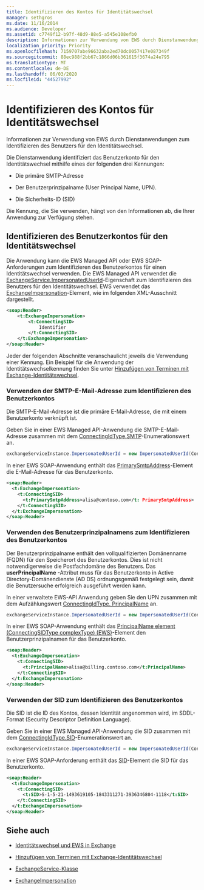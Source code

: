 ```yaml
---
title: Identifizieren des Kontos für Identitätswechsel
manager: sethgros
ms.date: 11/16/2014
ms.audience: Developer
ms.assetid: c7749f12-b97f-48d9-88e5-a545e108efb0
description: Informationen zur Verwendung von EWS durch Dienstanwendungen zum Identifizieren des Benutzers für den Identitätswechsel.
localization_priority: Priority
ms.openlocfilehash: 7159707abe96632aba2ed70dc0057417e087349f
ms.sourcegitcommit: 88ec988f2bb67c1866d06b361615f3674a24e795
ms.translationtype: MT
ms.contentlocale: de-DE
ms.lasthandoff: 06/03/2020
ms.locfileid: "44527992"
---
```

# <a name="identify-the-account-to-impersonate"></a>Identifizieren des Kontos für Identitätswechsel

Informationen zur Verwendung von EWS durch Dienstanwendungen zum Identifizieren des Benutzers für den Identitätswechsel.
  
Die Dienstanwendung identifiziert das Benutzerkonto für den Identitätswechsel mithilfe eines der folgenden drei Kennungen:
  
- Die primäre SMTP-Adresse
    
- Der Benutzerprinzipalname (User Principal Name, UPN).
    
- Die Sicherheits-ID (SID)
    
Die Kennung, die Sie verwenden, hängt von den Informationen ab, die Ihrer Anwendung zur Verfügung stehen.
  
## <a name="identifying-the-user-account-to-impersonate"></a>Identifizieren des Benutzerkontos für den Identitätswechsel

Die Anwendung kann die EWS Managed API oder EWS SOAP-Anforderungen zum Identifizieren des Benutzerkontos für einen Identitätswechsel verwenden. Die EWS Managed API verwendet die [ExchangeService.ImpersonatedUserId](https://msdn.microsoft.com/library/microsoft.exchange.webservices.data.exchangeservice.impersonateduserid.aspx)-Eigenschaft zum Identifizieren des Benutzers für den Identitätswechsel. EWS verwendet das [ExchangeImpersonation](https://msdn.microsoft.com/library/d8cbac49-47d0-4745-a2a7-545d33f8da93%28Office.15%29.aspx)-Element, wie im folgenden XML-Ausschnitt dargestellt. 
  
```XML
<soap:Header>
    <t:ExchangeImpersonation>
        <t:ConnectingSID>
            Identifier
        </t:ConnectingSID>
    </t:ExchangeImpersonation>
</soap:Header>
```

Jeder der folgenden Abschnitte veranschaulicht jeweils die Verwendung einer Kennung. Ein Beispiel für die Anwendung der Identitätswechselkennung finden Sie unter [Hinzufügen von Terminen mit Exchange-Identitätswechsel](how-to-add-appointments-by-using-exchange-impersonation.md).
  
### <a name="use-the-smtp-email-address-to-identify-the-user-account"></a>Verwenden der SMTP-E-Mail-Adresse zum Identifizieren des Benutzerkontos

Die SMTP-E-Mail-Adresse ist die primäre E-Mail-Adresse, die mit einem Benutzerkonto verknüpft ist.
  
Geben Sie in einer EWS Managed API-Anwendung die SMTP-E-Mail-Adresse zusammen mit dem [ConnectingIdType.SMTP](https://msdn.microsoft.com/library/microsoft.exchange.webservices.data.connectingidtype.aspx)-Enumerationswert an. 
  
```cs
exchangeServiceInstance.ImpersonatedUserId = new ImpersonatedUserId(ConnectingIdType.SMTP, "alisa@contoso.com");
```

In einer EWS SOAP-Anwendung enthält das [PrimarySmtpAddress](https://msdn.microsoft.com/library/eee79904-9412-4e61-b9b8-aff0ce25fade%28Office.15%29.aspx)-Element die E-Mail-Adresse für das Benutzerkonto. 
  
```XML
<soap:Header>
  <t:ExchangeImpersonation>
    <t:ConnectingSID>
      <t:PrimarySmtpAddress>alisa@contoso.com</t: PrimarySmtpAddress>
    </t:ConnectingSID>
  </t:ExchangeImpersonation>
</soap:Header>
```

### <a name="use-the-upn-to-identify-the-user-account"></a>Verwenden des Benutzerprinzipalnamens zum Identifizieren des Benutzerkontos

Der Benutzerprinzipalname enthält den vollqualifizierten Domänenname (FQDN) für den Speicherort des Benutzerkontos. Dies ist nicht notwendigerweise die Postfachdomäne des Benutzers. Das **userPrincipalName** -Attribut muss für das Benutzerkonto in Active Directory-Domänendienste (AD DS) ordnungsgemäß festgelegt sein, damit die Benutzersuche erfolgreich ausgeführt werden kann. 
  
In einer verwaltete EWS-API Anwendung geben Sie den UPN zusammen mit dem Aufzählungswert [ConnectingIdType. PrincipalName](https://msdn.microsoft.com/library/microsoft.exchange.webservices.data.connectingidtype.aspx) an. 
  
```cs
exchangeServiceInstance.ImpersonatedUserId = new ImpersonatedUserId(ConnectingIdType.PrincipalName, "alias@billing.contoso.com");
```

In einer EWS SOAP-Anwendung enthält das [PrincipalName element (ConnectingSIDType complexType) (EWS)](../web-service-reference/principalname.md)-Element den Benutzerprinzipalnamen für das Benutzerkonto. 
  
```XML
<soap:Header>
  <t:ExchangeImpersonation>
    <t:ConnectingSID>
      <t:PrincipalName>alisa@billing.contoso.com</t:PrincipalName>
    </t:ConnectingSID>
  </t:ExchangeImpersonation>
</soap:Header>
```

### <a name="use-the-sid-to-identify-the-user-account"></a>Verwenden der SID zum Identifizieren des Benutzerkontos

Die SID ist die ID des Kontos, dessen Identität angenommen wird, im SDDL-Format (Security Descriptor Definition Language).
  
Geben Sie in einer EWS Managed API-Anwendung die SID zusammen mit dem [ConnectingIdType.SID](https://msdn.microsoft.com/library/microsoft.exchange.webservices.data.connectingidtype.aspx)-Enumerationswert an. 
  
```cs
exchangeServiceInstance.ImpersonatedUserId = new ImpersonatedUserId(ConnectingIdType.SID, "S-1-5-21-1493619105-1843311271-3936346804-1118");
```

In einer EWS SOAP-Anforderung enthält das [SID](https://msdn.microsoft.com/library/2f33b29b-163b-4106-a74d-6fb76ec38951%28Office.15%29.aspx)-Element die SID für das Benutzerkonto. 
  
```XML
<soap:Header>
  <t:ExchangeImpersonation>
    <t:ConnectingSID>
      <t:SID>S-1-5-21-1493619105-1843311271-3936346804-1118</t:SID>
    </t:ConnectingSID>
  </t:ExchangeImpersonation>
</soap:Header>
```

## <a name="see-also"></a>Siehe auch


- [Identitätswechsel und EWS in Exchange](impersonation-and-ews-in-exchange.md)
    
- [Hinzufügen von Terminen mit Exchange-Identitätswechsel](how-to-add-appointments-by-using-exchange-impersonation.md)
    
- [ExchangeService-Klasse](https://msdn.microsoft.com/library/microsoft.exchange.webservices.data.exchangeservice.aspx)
    
- [ExchangeImpersonation](https://msdn.microsoft.com/library/d8cbac49-47d0-4745-a2a7-545d33f8da93%28Office.15%29.aspx)
    

